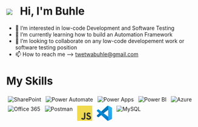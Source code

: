 # <img src="https://camo.githubusercontent.com/4cc9a57bfd6f608470e752bb84f004b658b65866dffbf9d73abe425745d4133f/68747470733a2f2f63646e2e6a7364656c6976722e6e65742f67682f54683357616c6c2f6173736574732d63646e2f506572736f6e616c476974687562526561646d652f48616e6447726565742e676966" width="35px" data-canonical-src="https://cdn.jsdelivr.net/gh/Th3Wall/assets-cdn/PersonalGithubReadme/HandGreet.gif" style="max-width: 100%;"> &nbsp; <b> Hi, I'm Buhle </b> #


- 👀 I’m interested in low-code Development and Software Testing
- 🌱 I’m currently learning how to build an Automation Framework
- 💞️ I’m looking to collaborate on any low-code developement work or software testing position
- 📫 How to reach me --> twetwabuhle@gmail.com 

# My Skills #
<p align="left">
<img src="https://cdn.iconscout.com/icon/free/png-64/sharepoint-1411852-1194341.png" alt="SharePoint" height="40" style="vertical-align:top; margin:4px">
<img src="https://img.icons8.com/fluency/2x/microsoft-power-automate-2020.png" alt="Power Automate" height="40" style="vertical-align:top; margin:4px">
<img src="https://img.icons8.com/fluency/2x/microsoft-power-apps-2020.png" alt="Power Apps" height="40" style="vertical-align:top; margin:4px">
<img src="https://img.icons8.com/color/344/power-bi.png" alt="Power BI" height="40" style="vertical-align:top; margin:4px">
<img src="https://cdn.iconscout.com/icon/free/png-64/azure-1868965-1583129.png" alt="Azure" height="40" style="vertical-align:top; margin:4px">
<img src="https://cdn.iconscout.com/icon/free/png-64/microsoft-office-1868955-1583119.png" alt="Office 365" height="40" style="vertical-align:top; margin:4px">
 <img src="https://cdn.iconscout.com/icon/free/png-64/postman-3521648-2945092.png" alt="Postman" height="40" style="vertical-align:top; margin:4px">
<img src="https://raw.githubusercontent.com/github/explore/80688e429a7d4ef2fca1e82350fe8e3517d3494d/topics/javascript/javascript.png" alt="Javascript" height="40" style="vertical-align:top; margin:4px">
<img src="https://raw.githubusercontent.com/github/explore/80688e429a7d4ef2fca1e82350fe8e3517d3494d/topics/visual-studio-code/visual-studio-code.png" alt="VS Code" height="40" style="vertical-align:top; margin:4px">
<img src="https://cdn.iconscout.com/icon/free/png-64/mysql-21-1174941.png" alt="MySQL" height="40" style="vertical-align:top; margin:4px">
</p>


<!---
Buhle-T0412/Buhle-T0412 is a ✨ special ✨ repository because its `README.md` (this file) appears on your GitHub profile.
You can click the Preview link to take a look at your changes.
--->
